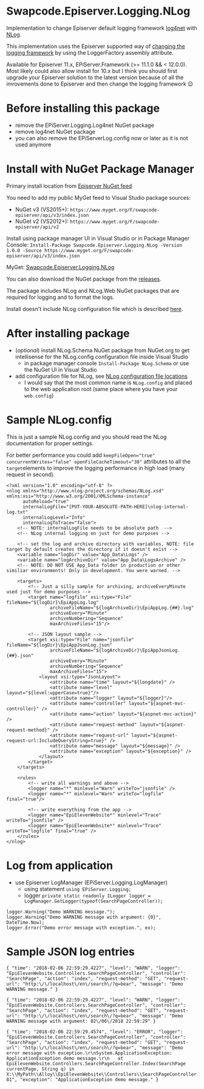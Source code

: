 # Swapcode.Episerver.Logging.NLog
Implementation to change Episerver default logging framework [log4net](https://logging.apache.org/log4net/) with [NLog](http://nlog-project.org/).

This implementation uses the Episerver supported way of [changing the logging framework](https://world.episerver.com/documentation/developer-guides/CMS/logging/) by using the LoggerFactory assembly attribute.

Available for Episerver 11.x, EPiServer.Framework (>= 11.1.0 && < 12.0.0). Most likely could also allow install for 10.x but I think you should first upgrade your Episerver solution to the latest version because of all the imrovements done to Episerver and then change the logging framework :wink:

# Before installing this package
- remove the EPiServer.Logging.Log4net NuGet package
- remove log4net NuGet package
- you can also remove the EPiServerLog.config now or later as it is not used anymore

# Install with NuGet Package Manager
Primary install location from [Episerver NuGet feed](http://nuget.episerver.com/en/OtherPages/Package/?packageId=Swapcode.Episerver.Logging.NLog)

You need to add my public MyGet feed to Visual Studio package sources:
- NuGet v3 (VS2015+): `https://www.myget.org/F/swapcode-episerver/api/v3/index.json`
- NuGet v2 (VS2012+): `https://www.myget.org/F/swapcode-episerver/api/v2`

Install using package manager UI in Visual Studio or in Package Manager Console:
`Install-Package Swapcode.Episerver.Logging.NLog -Version 1.0.0 -Source https://www.myget.org/F/swapcode-episerver/api/v3/index.json`

MyGet: [Swapcode.Episerver.Logging.NLog](https://www.myget.org/feed/swapcode-episerver/package/nuget/Swapcode.Episerver.Logging.NLog)

You can also download the NuGet package from the [releases](https://github.com/alasvant/Swapcode.Episerver.Logging.NLog/releases).

The package includes NLog and NLog.Web NuGet packages that are required for logging and to format the logs.

Install doesn't include NLog configuration file which is described [here](https://github.com/nlog/nlog/wiki/Configuration-file).

# After installing package
- (*optional*) install NLog.Schema NuGet package from NuGet.org to get intellisense for the NLog.config configuration file inside Visual Studio
  - in package manager console `Install-Package NLog.Schema` or use the NuGet UI in Visual Studio
- add configuration file for NLog, see [NLog configuration file locations](https://github.com/nlog/nlog/wiki/Configuration-file#configuration-file-locations)
  - I would say that the most common name is `NLog.config` and placed to the web application root (same place where you have your `web.config`)

# Sample NLog.config

This is just a sample NLog.config and you should read the NLog documentation for proper settings.

For better performance you could add `keepFileOpen="true" concurrentWrites="false" openFileCacheTimeout="30"` attributes to all the `target`elements to improve the logging performance in high load (many request in second).

```
<?xml version="1.0" encoding="utf-8" ?>
<nlog xmlns="http://www.nlog-project.org/schemas/NLog.xsd" xmlns:xsi="http://www.w3.org/2001/XMLSchema-instance"
      autoReload="true"
      internalLogFile="[PUT-YOUR-ABSOLUTE-PATH-HERE]\nlog-internal-log.txt"
      internalLogLevel="Info"
      internalLogToTrace="false">
    <!-- NOTE: internalLogFile needs to be absolute path  -->
    <!-- NLog internal logging on just for demo purposes -->
    
    <!-- set the log and archive directory with variables, NOTE: file target by default creates the directory if it doesn't exist -->
    <variable name="logDir" value="App_Data\Logs" />
    <variable name="logArchiveDir" value="App_Data\LogsArchive" />
    <!-- NOTE: DO NOT USE App_Data folder in production or other similiar environments! Only in development. You were warned. -->

    <targets>
        <!-- Just a silly sample for archiving, archiveEveryMinute used just for demo purposes -->
        <target name="logfile" xsi:type="File" fileName="${logDir}\EpiAppLog.log"
                archiveFileName="${logArchiveDir}\EpiAppLog.{##}.log"
                archiveEvery="Minute"
                archiveNumbering="Sequence"
                maxArchiveFiles="15"/>
        
        <!-- JSON layout sample -->
        <target xsi:type="File" name="jsonfile" fileName="${logDir}\EpiAppJsonLog.json"
                archiveFileName="${logArchiveDir}\EpiAppJsonLog.{##}.json"
                archiveEvery="Minute"
                archiveNumbering="Sequence"
                maxArchiveFiles="15">
            <layout xsi:type="JsonLayout">
                <attribute name="time" layout="${longdate}" />
                <attribute name="level" layout="${level:upperCase=true}"/>
                <attribute name="logger" layout="${logger}"/>
                <attribute name="controller" layout="${aspnet-mvc-controller}" />
                <attribute name="action" layout="${aspnet-mvc-action}" />
                <attribute name="request-method" layout="${aspnet-request-method}" />
                <attribute name="request-url" layout="${aspnet-request-url:IncludeQueryString=true}" />
                <attribute name="message" layout="${message}" />
                <attribute name="exception" layout="${exception}" />
            </layout>
        </target>
    </targets>

    <rules>
        <!-- write all warnings and above -->
        <logger name="*" minlevel="Warn" writeTo="jsonfile" />
        <logger name="*" minlevel="Warn" writeTo="logfile" final="true"/>
        
        <!-- write everything from the app -->
        <logger name="EpiElevenWebsite*" minlevel="Trace" writeTo="jsonfile" />
        <logger name="EpiElevenWebsite*" minlevel="Trace" writeTo="logfile" final="true" />
    </rules>
</nlog>
```

# Log from application
- use Episerver LogManager (EPiServer.Logging.LogManager)
  - using statement `using EPiServer.Logging;`
  - logger `private static readonly ILogger logger = LogManager.GetLogger(typeof(SearchPageController));`

```
logger.Warning("Demo WARNING message.");
logger.Warning("Demo WARNING message with argument: {0}", DateTime.Now);
logger.Error("Demo error message with exception.", ex);
```

# Sample JSON log entries
```
{ "time": "2018-02-06 22:59:29.4227", "level": "WARN", "logger": "EpiElevenWebsite.Controllers.SearchPageController", "controller": "SearchPage", "action": "index", "request-method": "GET", "request-url": "http:\/\/localhost\/en\/search\/?q=bear", "message": "Demo WARNING message." }

{ "time": "2018-02-06 22:59:29.4227", "level": "WARN", "logger": "EpiElevenWebsite.Controllers.SearchPageController", "controller": "SearchPage", "action": "index", "request-method": "GET", "request-url": "http:\/\/localhost\/en\/search\/?q=bear", "message": "Demo WARNING message with argument: 02\/06\/2018 22:59:29" }

{ "time": "2018-02-06 22:59:29.4574", "level": "ERROR", "logger": "EpiElevenWebsite.Controllers.SearchPageController", "controller": "SearchPage", "action": "index", "request-method": "GET", "request-url": "http:\/\/localhost\/en\/search\/?q=bear", "message": "Demo error message with exception.\r\nSystem.ApplicationException: ApplicationException demo message.\r\n   at EpiElevenWebsite.Controllers.SearchPageController.Index(SearchPage currentPage, String q) in X:\\MyPath\\Alloy\\EpiElevenWebsite\\Controllers\\SearchPageController.cs:line 81", "exception": "ApplicationException demo message." }
```
